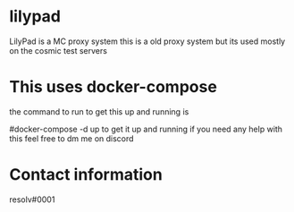 # lilypad
LilyPad is a MC proxy system this is a old proxy system but its used mostly on the cosmic test servers  

# This uses docker-compose 
the command to run to get this up and running is 

#docker-compose -d up 
to get it up and running if you need any help with this feel free to dm me on discord 

# Contact information 
resolv#0001
